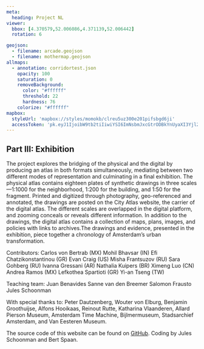 ```yaml
---
meta:
  heading: Project NL
viewer:
  bbox: [4.370579,52.006086,4.371139,52.006442]
  rotation: 6

geojson:
  - filename: arcade.geojson
  - filename: mothermap.geojson
allmaps:
  - annotation: corridortest.json
    opacity: 100
    saturation: 0
    removeBackground:
      color: "#ffffff"
      threshold: 22
      hardness: 76
    colorize: "#ffffff"
mapbox:
  styleUrl: 'mapbox://styles/momokb/clreu5uz300e201pifsbgd6ji'
  accessToken: 'pk.eyJ1IjoibW9tb2tiIiwiYSI6ImNsbmJxcGtrODBkYnUyaXI3Yjl2ODR1NTkifQ.OvugAnw_FwWro66sJ7Rl5A'
---
```

## Part III: Exhibition

The project explores the bridging of the physical and the digital by producing an atlas in both formats simultaneously, mediating between two different modes of representation and culminating in a final exhibition. The physical atlas contains eighteen plates of synthetic drawings in three scales—1:1000 for the neighborhood, 1:200 for the building, and 1:50 for the fragment. Printed and digitized through photography, geo-referenced and annotated, the drawings are posted on the City Atlas website, the carrier of the digital atlas. The different scales are overlapped in the digital platform, and zooming conceals or reveals different information. In addition to the drawings, the digital atlas contains a collection of maps, plans, images, and policies with links to archives.The drawings and evidence, presented in the exhibition, piece together a chronology of Amsterdam’s urban transformation. 

Contributors: Carlos von Bertrab (MX) Mohil Bhavsar (IN) Efi Chatzikonstantinou (GR) Evan Craig (US) Misha Frantsuzov (RU) Sara Gohberg (RU) Ivanna Gressani (AR) Nathalia Kuipers (BR) Ximeng Luo (CN) Andrea Ramos (MX) Lefkothea Spartioti (GR) Yi-an Tseng (TW) 

Teaching team: Juan Benavides Sanne van den Breemer Salomon Frausto Jules Schoonman 

With special thanks to: Peter Dautzenberg, Wouter von Elburg, Benjamin Groothuijse, Alfons Hooikaas, Reinout Rutte, Katharina Vlaanderen, Allard Pierson Museum, Amsterdam Time Machine, Bijlmermuseum, Stadsarchief Amsterdam, and Van Eesteren Museum.

The source code of this website can be found on [GitHub](https://github.com/theberlage/city-atlas-app). Coding by Jules Schoonman and Bert Spaan.